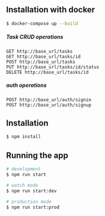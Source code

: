 

## Installation with docker

```bash
$ docker-compose up --build
```

##### Task CRUD operations
```
GET http://base_url/tasks
GET http://base_url/tasks/id
POST http://base_url/tasks 
PUT http://base_url/tasks/id/status
DELETE http://base_url/tasks/id

```
##### auth operations
```
POST http://base_url/auth/signin 
POST http://base_url/auth/signup 
```
## Installation

```bash
$ npm install
```

## Running the app

```bash
# development
$ npm run start

# watch mode
$ npm run start:dev

# production mode
$ npm run start:prod
```
